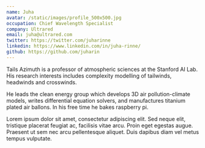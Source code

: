 ```yaml
---
name: Juha
avatar: /static/images/profile_500x500.jpg
occupation: Chief Wavelength Specialist
company: Ultrared
email: juha@ultrared.com
twitter: https://twitter.com/juharinne
linkedin: https://www.linkedin.com/in/juha-rinne/
github: https://github.com/juharin
---
```


Tails Azimuth is a professor of atmospheric sciences at the Stanford AI Lab. His research interests includes complexity modelling of tailwinds, headwinds and crosswinds.

He leads the clean energy group which develops 3D air pollution-climate models, writes differential equation solvers, and manufactures titanium plated air ballons. In his free time he bakes raspberry pi.

Lorem ipsum dolor sit amet, consectetur adipiscing elit. Sed neque elit, tristique placerat feugiat ac, facilisis vitae arcu. Proin eget egestas augue. Praesent ut sem nec arcu pellentesque aliquet. Duis dapibus diam vel metus tempus vulputate.
